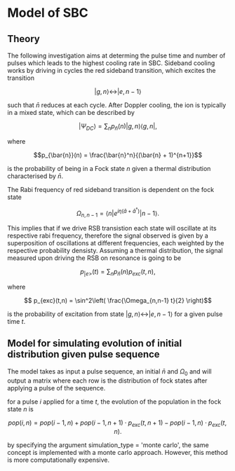# Model of SBC

## Theory

The following investigation aims at determing the pulse time and number of pulses which leads to the highest cooling rate in SBC.
Sideband cooling works by driving in cycles the red sideband transition, which excites the transition

$$ |g,n\rangle \leftrightarrow |e,n-1\rangle $$

such that $\bar{n}$ reduces at each cycle. After Doppler cooling, the ion is typically in a mixed state, which can be described by

$$ | \Psi_{DC}\rangle = \sum_{n} p_{\bar{n}}(n) |g,n\rangle \langle g,n|, $$

where

$$p_{\bar{n}}(n) = \frac{\bar{n}^n}{(\bar{n} + 1)^{n+1}}$$

is the probability of being in a Fock state $n$ given a thermal distribution characterised by $\bar{n}$.

The Rabi frequency of red sideband transition is dependent on the fock state

$$ \Omega_{n,n-1} = \langle n | e^{i \eta (\hat{a} + \hat{a}^\dagger)} |n-1\rangle. $$

This implies that if we drive RSB transistion each state will oscillate at its respective rabi frequency, therefore the signal observed is given by a superposition of oscillations at different frequencies, each weighted by the respective probability densisty. Assuming a thermal distribution, the signal measured upon driving the RSB on resonance is going to be

$$ p_{|e>}(t) = \sum_{n} p_{\bar{n}}(n)  p_{exc}(t,n),$$

where

$$ p_{exc}(t,n) = \sin^2\left( \frac{\Omega_{n,n-1} t}{2} \right)$$

is the probability of excitation from state $|g,n\rangle \leftrightarrow |e,n-1\rangle$ for a given pulse time $t$.

## Model for simulating evolution of initial distribution given pulse sequence

The model takes as input a pulse sequence, an initial $\bar{n}$ and $\Omega_0$ and will output a matrix where each row is the distribution of fock states after applying a pulse of the sequence.

for a pulse $i$ applied for a time $t$, the evolution of the population in the fock state $n$ is

$$ pop(i,n) = pop(i-1,n) + pop(i-1,n+1) \cdot p_{exc}(t,n+1) - pop(i-1,n) \cdot p_{exc}(t,n).$$

by specifying the argument simulation_type = 'monte carlo', the same concept is implemented with a monte carlo approach. However, this method is more computationally expensive.